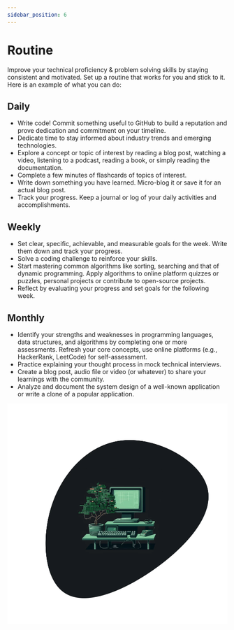 ```yaml
---
sidebar_position: 6
---
```


# Routine

Improve your technical proficiency & problem solving skills by staying consistent and motivated.
Set up a routine that works for you and stick to it.
Here is an example of what you can do:

## Daily

- Write code! Commit something useful to GitHub to build a reputation and prove dedication and commitment on your timeline.
- Dedicate time to stay informed about industry trends and emerging technologies.
- Explore a concept or topic of interest by reading a blog post, watching a video, listening to a podcast, reading a book, or simply reading the documentation.
- Complete a few minutes of flashcards of topics of interest.
- Write down something you have learned. Micro-blog it or save it for an actual blog post.
- Track your progress. Keep a journal or log of your daily activities and accomplishments.

## Weekly

- Set clear, specific, achievable, and measurable goals for the week. Write them down and track your progress.
- Solve a coding challenge to reinforce your skills.
- Start mastering common algorithms like sorting, searching and that of dynamic programming. Apply algorithms to online platform quizzes or puzzles, personal projects or contribute to open-source projects.
- Reflect by evaluating your progress and set goals for the following week.

## Monthly

- Identify your strengths and weaknesses in programming languages, data structures, and algorithms by completing one or more assessments. Refresh your core concepts, use online platforms (e.g., HackerRank, LeetCode) for self-assessment.
- Practice explaining your thought process in mock technical interviews.
- Create a blog post, audio file or video (or whatever) to share your learnings with the community.
- Analyze and document the system design of a well-known application or write a clone of a popular application.

![Desk with pixelated bonsai](img/pixelated-bonsai.webp)
